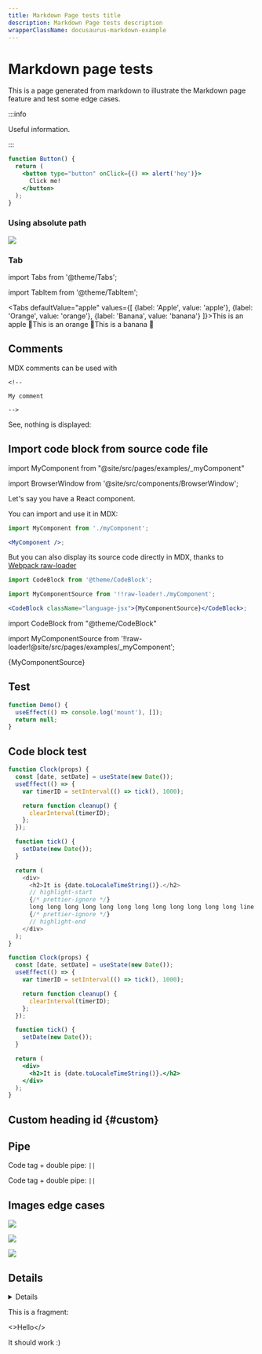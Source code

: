 ```yaml
---
title: Markdown Page tests title
description: Markdown Page tests description
wrapperClassName: docusaurus-markdown-example
---
```


# Markdown page tests

This is a page generated from markdown to illustrate the Markdown page feature and test some edge cases.

:::info

Useful information.

:::

```jsx live
function Button() {
  return (
    <button type="button" onClick={() => alert('hey')}>
      Click me!
    </button>
  );
}
```

### Using absolute path

![](/img/docusaurus.png)

### Tab

import Tabs from '@theme/Tabs';

import TabItem from '@theme/TabItem';

<Tabs defaultValue="apple" values={[ {label: 'Apple', value: 'apple'}, {label: 'Orange', value: 'orange'}, {label: 'Banana', value: 'banana'} ]}><TabItem value="apple">This is an apple 🍎</TabItem><TabItem value="orange">This is an orange 🍊</TabItem><TabItem value="banana">This is a banana 🍌</TabItem></Tabs>

## Comments

MDX comments can be used with

```mdx
<!--

My comment

-->
```

See, nothing is displayed:

<!--

My comment

-->

## Import code block from source code file

import MyComponent from "@site/src/pages/examples/\_myComponent"

import BrowserWindow from '@site/src/components/BrowserWindow';

Let's say you have a React component.

You can import and use it in MDX:

```jsx title="myMarkdownFile.mdx"
import MyComponent from './myComponent';

<MyComponent />;
```

<BrowserWindow>

<MyComponent/>

</BrowserWindow>

But you can also display its source code directly in MDX, thanks to [Webpack raw-loader](https://webpack.js.org/loaders/raw-loader/)

```jsx title="myMarkdownFile.mdx"
import CodeBlock from '@theme/CodeBlock';

import MyComponentSource from '!!raw-loader!./myComponent';

<CodeBlock className="language-jsx">{MyComponentSource}</CodeBlock>;
```

import CodeBlock from "@theme/CodeBlock"

import MyComponentSource from '!!raw-loader!@site/src/pages/examples/\_myComponent';

<BrowserWindow>

<CodeBlock className="language-jsx">{MyComponentSource}</CodeBlock>

</BrowserWindow>

## Test

```jsx live
function Demo() {
  useEffect(() => console.log('mount'), []);
  return null;
}
```

## Code block test

```js title="Title"
function Clock(props) {
  const [date, setDate] = useState(new Date());
  useEffect(() => {
    var timerID = setInterval(() => tick(), 1000);

    return function cleanup() {
      clearInterval(timerID);
    };
  });

  function tick() {
    setDate(new Date());
  }

  return (
    <div>
      <h2>It is {date.toLocaleTimeString()}.</h2>
      // highlight-start
      {/* prettier-ignore */}
      long long long long long long long long long long long long line
      {/* prettier-ignore */}
      // highlight-end
    </div>
  );
}
```

```jsx live
function Clock(props) {
  const [date, setDate] = useState(new Date());
  useEffect(() => {
    var timerID = setInterval(() => tick(), 1000);

    return function cleanup() {
      clearInterval(timerID);
    };
  });

  function tick() {
    setDate(new Date());
  }

  return (
    <div>
      <h2>It is {date.toLocaleTimeString()}.</h2>
    </div>
  );
}
```

## Custom heading id {#custom}

## Pipe

Code tag + double pipe: <code>&#124;&#124;</code>

Code tag + double pipe: <code>||</code>

## Images edge cases

![](/新控制器空间/图片.png)

![](/4/图片.png)

![](/4/docu.png)

## Details

<details>

Details without a summary

</details>

This is a fragment:

<>Hello</>

It should work :)
